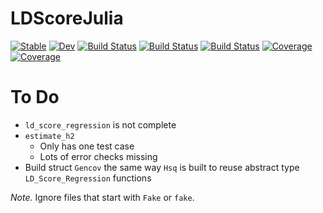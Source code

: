 # LDScoreJulia

[![Stable](https://img.shields.io/badge/docs-stable-blue.svg)](https://harvey2phase.github.io/LDScoreJulia.jl/stable)
[![Dev](https://img.shields.io/badge/docs-dev-blue.svg)](https://harvey2phase.github.io/LDScoreJulia.jl/dev)
[![Build Status](https://travis-ci.com/harvey2phase/LDScoreJulia.jl.svg?branch=master)](https://travis-ci.com/harvey2phase/LDScoreJulia.jl)
[![Build Status](https://ci.appveyor.com/api/projects/status/github/harvey2phase/LDScoreJulia.jl?svg=true)](https://ci.appveyor.com/project/harvey2phase/LDScoreJulia-jl)
[![Build Status](https://api.cirrus-ci.com/github/harvey2phase/LDScoreJulia.jl.svg)](https://cirrus-ci.com/github/harvey2phase/LDScoreJulia.jl)
[![Coverage](https://codecov.io/gh/harvey2phase/LDScoreJulia.jl/branch/master/graph/badge.svg)](https://codecov.io/gh/harvey2phase/LDScoreJulia.jl)
[![Coverage](https://coveralls.io/repos/github/harvey2phase/LDScoreJulia.jl/badge.svg?branch=master)](https://coveralls.io/github/harvey2phase/LDScoreJulia.jl?branch=master)

# To Do
- `ld_score_regression` is not complete
- `estimate_h2`
	- Only has one test case
	- Lots of error checks missing
- Build struct `Gencov` the same way `Hsq` is built to reuse abstract type `LD_Score_Regression` functions

*Note.* Ignore files that start with `Fake` or `fake`.
